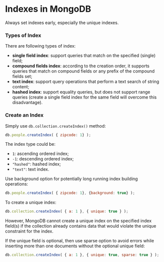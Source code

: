 # Indexes in MongoDB

Always set indexes early, especially the unique indexes.

### Types of Index

There are following types of index:

  * __single field index__: support queries that match on the specified (single) field;
  * __compound fields index__: according to the creation order, it supports queries that match on compound fields or any prefix of the compound fields set;
  * __text index__: support query operations that perform a text search of string content;
  * __hashed index__: support equality queries, but does not support range queries (create a single field index for the same field will overcome this disadvantage).

### Create an Index

Simply use `db.collection.createIndex()` method:

  ```javascript
db.people.createIndex( { zipcode: 1} );
  ```

The index type could be:

  * `1`: ascending ordered index;
  * `-1`: descending ordered index;
  * `"hashed"`: hashed index;
  * `"text"`: text index.

Use background option for potentially long running index building operations:

  ```javascript
db.people.createIndex( { zipcode: 1}, {background: true} );
  ```

To create a unique index:

  ```javascript
db.collection.createIndex( { a: 1 }, { unique: true } );
  ```

However, MongoDB cannot create a unique index on the specified index field(s) if the collection already contains data that would violate the unique constraint for the index.

If the unique field is optional, then use sparse option to avoid errors while inserting more than one documents without the optional unique field:

  ```javascript
db.collection.createIndex( { a: 1 }, { unique: true, sparse: true } );
  ```
